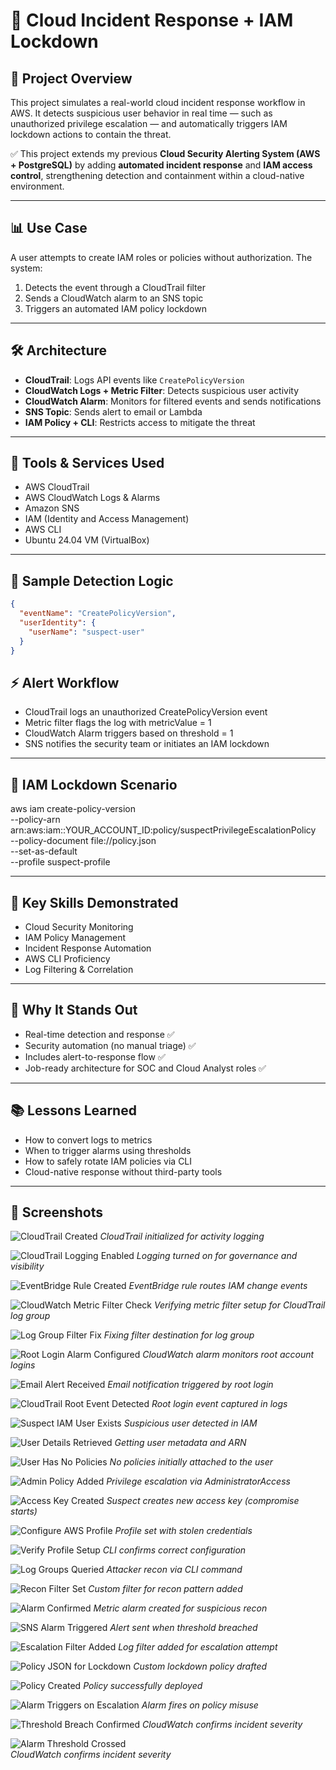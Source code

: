 # 🔐 Cloud Incident Response + IAM Lockdown

## 🔢 Project Overview

This project simulates a real-world cloud incident response workflow in AWS. It detects suspicious user behavior in real time — such as unauthorized privilege escalation — and automatically triggers IAM lockdown actions to contain the threat.

✅ This project extends my previous **Cloud Security Alerting System (AWS + PostgreSQL)** by adding **automated incident response** and **IAM access control**, strengthening detection and containment within a cloud-native environment.

---

## 📊 Use Case

A user attempts to create IAM roles or policies without authorization. The system:

1. Detects the event through a CloudTrail filter  
2. Sends a CloudWatch alarm to an SNS topic  
3. Triggers an automated IAM policy lockdown  

---

## 🛠️ Architecture

- **CloudTrail**: Logs API events like `CreatePolicyVersion`  
- **CloudWatch Logs + Metric Filter**: Detects suspicious user activity  
- **CloudWatch Alarm**: Monitors for filtered events and sends notifications  
- **SNS Topic**: Sends alert to email or Lambda  
- **IAM Policy + CLI**: Restricts access to mitigate the threat  

---

## 🔧 Tools & Services Used

- AWS CloudTrail  
- AWS CloudWatch Logs & Alarms  
- Amazon SNS  
- IAM (Identity and Access Management)  
- AWS CLI  
- Ubuntu 24.04 VM (VirtualBox)  

---

## 🔢 Sample Detection Logic

```json
{
  "eventName": "CreatePolicyVersion",
  "userIdentity": {
    "userName": "suspect-user"
  }
}
```

## ⚡ Alert Workflow
- CloudTrail logs an unauthorized CreatePolicyVersion event
- Metric filter flags the log with metricValue = 1
- CloudWatch Alarm triggers based on threshold = 1
- SNS notifies the security team or initiates an IAM lockdown

---

## 🔐 IAM Lockdown Scenario
aws iam create-policy-version \
--policy-arn arn:aws:iam::YOUR_ACCOUNT_ID:policy/suspectPrivilegeEscalationPolicy \
--policy-document file://policy.json \
--set-as-default \
--profile suspect-profile

---

## 💪 Key Skills Demonstrated
- Cloud Security Monitoring
- IAM Policy Management
- Incident Response Automation
- AWS CLI Proficiency
- Log Filtering & Correlation

---

## 🌟 Why It Stands Out
- Real-time detection and response ✅
- Security automation (no manual triage) ✅
- Includes alert-to-response flow ✅
- Job-ready architecture for SOC and Cloud Analyst roles ✅

---

## 📚 Lessons Learned
- How to convert logs to metrics
- When to trigger alarms using thresholds
- How to safely rotate IAM policies via CLI
- Cloud-native response without third-party tools

---

## 📸 Screenshots
![CloudTrail Created](screenshots/01-cloudtrail-creation.png)
*CloudTrail initialized for activity logging*

![CloudTrail Logging Enabled](screenshots/03-enable-logging.png)
*Logging turned on for governance and visibility*

![EventBridge Rule Created](screenshots/04-eventbridge-rule-created.png)
*EventBridge rule routes IAM change events*

![CloudWatch Metric Filter Check](screenshots/08-cloudwatch-metric-check.png)
*Verifying metric filter setup for CloudTrail log group*

![Log Group Filter Fix](screenshots/11-cloudwatch-metric-filter-loggroup-fix.png)
*Fixing filter destination for log group*

![Root Login Alarm Configured](screenshots/15-cloudwatch-root-login-alarm-configured.png)
*CloudWatch alarm monitors root account logins*

![Email Alert Received](screenshots/16-root-login-alarm-email.png)
*Email notification triggered by root login*

![CloudTrail Root Event Detected](screenshots/18-cloudtrail-root-events.png)
*Root login event captured in logs*

![Suspect IAM User Exists](screenshots/19-iam-user-already-exists-suspect-user.png)
*Suspicious user detected in IAM*

![User Details Retrieved](screenshots/20-iam-get-user-suspect-user-details.png)
*Getting user metadata and ARN*

![User Has No Policies](screenshots/21-iam-check-user-policies-suspect-user-empty.png)
*No policies initially attached to the user*

![Admin Policy Added](screenshots/22-iam-attach-admin-policy-to-suspect-user.png)
*Privilege escalation via AdministratorAccess*

![Access Key Created](screenshots/24-access-key-created-suspect-user-aws-compromise.png)
*Suspect creates new access key (compromise starts)*

![Configure AWS Profile](screenshots/25-suspect-configure-profile.png)
*Profile set with stolen credentials*

![Verify Profile Setup](screenshots/27-suspect-profile-verify.png)
*CLI confirms correct configuration*

![Log Groups Queried](screenshots/28-identity-log-groups-output.png)
*Attacker recon via CLI command*

![Recon Filter Set](screenshots/29-put-metric-filter-recon.png)
*Custom filter for recon pattern added*

![Alarm Confirmed](screenshots/31-cloudwatch-alarm-confirmation..png)
*Metric alarm created for suspicious recon*

![SNS Alarm Triggered](screenshots/33-sns-recon-alarm.png)
*Alert sent when threshold breached*

![Escalation Filter Added](screenshots/34-filter-escalation.png)
*Log filter added for escalation attempt*

![Policy JSON for Lockdown](screenshots/36-policy-json..png)
*Custom lockdown policy drafted*

![Policy Created](screenshots/38-create-policy-v1.png)
*Policy successfully deployed*

![Alarm Triggers on Escalation](screenshots/39-create-policy-v2-alarm-trigger.png)
*Alarm fires on policy misuse*

![Threshold Breach Confirmed](screenshots/40-alarm-threshold-crossed.png)
*CloudWatch confirms incident severity*

![Alarm Threshold Crossed](screenshots/40-alarm-threshold-crossed.png)  
*CloudWatch confirms incident severity*
